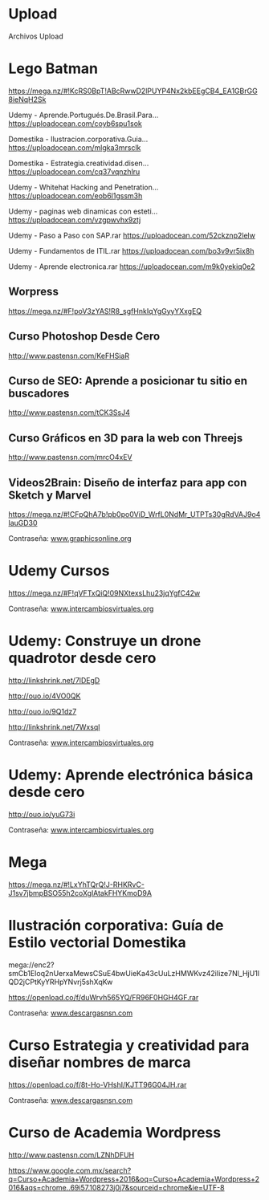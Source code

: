 # Upload
Archivos Upload
# Lego Batman

https://mega.nz/#!KcRS0BpT!ABcRwwD2lPUYP4Nx2kbEEgCB4_EA1GBrGG8ieNqH2Sk

Udemy - Aprende.Portugués.De.Brasil.Para…
https://uploadocean.com/coyb6spu1sok

Domestika - Ilustracion.corporativa.Guia…	
https://uploadocean.com/mlgka3mrsclk
			
Domestika - Estrategia.creatividad.disen…	
https://uploadocean.com/cq37vqnzhlru
			
Udemy - Whitehat Hacking and Penetration…	
https://uploadocean.com/eob6l1gssm3h
			
Udemy - paginas web dinamicas con esteti…	
https://uploadocean.com/vzgpwvhx9ztj
			
Udemy - Paso a Paso con SAP.rar	
https://uploadocean.com/52ckznp2lelw
			
Udemy - Fundamentos de ITIL.rar	
https://uploadocean.com/bo3v9vr5ix8h
			
Udemy - Aprende electronica.rar
https://uploadocean.com/m9k0yekiq0e2

## Worpress

https://mega.nz/#F!poV3zYAS!R8_sgfHnkIqYgGyyYXxgEQ

## Curso Photoshop Desde Cero

http://www.pastensn.com/KeFHSiaR

## Curso de SEO: Aprende a posicionar tu sitio en buscadores

http://www.pastensn.com/tCK3SsJ4

## Curso Gráficos en 3D para la web con Threejs

http://www.pastensn.com/mrcO4xEV

## Videos2Brain: Diseño de interfaz para app con Sketch y Marvel

https://mega.nz/#!CFpQhA7b!pb0po0ViD_WrfL0NdMr_UTPTs30gRdVAJ9o4lauGD30

Contraseña: www.graphicsonline.org

# Udemy Cursos

https://mega.nz/#F!qVFTxQiQ!09NXtexsLhu23jqYgfC42w

Contraseña: www.intercambiosvirtuales.org

# Udemy: Construye un drone quadrotor desde cero

http://linkshrink.net/7lDEgD

http://ouo.io/4VO0QK

http://ouo.io/9Q1dz7

http://linkshrink.net/7Wxsql

Contraseña: www.intercambiosvirtuales.org

# Udemy: Aprende electrónica básica desde cero

http://ouo.io/yuG73i

Contraseña: www.intercambiosvirtuales.org

# Mega

https://mega.nz/#!LxYhTQrQ!J-RHKRvC-J1sv7jbmpBSO55h2coXglAtakFHYKmoD9A

# Ilustración corporativa: Guía de Estilo vectorial Domestika

mega://enc2?smCb1EIoq2nUerxaMewsCSuE4bwUieKa43cUuLzHMWKvz42iIize7Nl_HjU1IQD2jCPtKyYRHpYNvrj5shXqKw

https://openload.co/f/duWrvh565YQ/FR96F0HGH4GF.rar

Contraseña: www.descargasnsn.com

# Curso Estrategia y creatividad para diseñar nombres de marca

https://openload.co/f/8t-Ho-VHshI/KJTT96G04JH.rar

Contraseña: www.descargasnsn.com

# Curso de Academia Wordpress

http://www.pastensn.com/LZNhDFUH

https://www.google.com.mx/search?q=Curso+Academia+Wordpress+2016&oq=Curso+Academia+Wordpress+2016&aqs=chrome..69i57.108273j0j7&sourceid=chrome&ie=UTF-8






